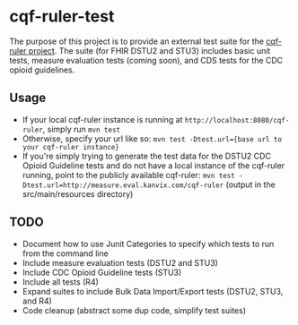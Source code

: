 # cqf-ruler-test

The purpose of this project is to provide an external test suite for the [cqf-ruler project](https://github.com/DBCG/cqf-ruler). The suite (for FHIR DSTU2 and STU3) includes basic unit tests, measure evaluation tests (coming soon), and CDS tests for the CDC opioid guidelines.

## Usage

 - If your local cqf-ruler instance is running at `http://localhost:8080/cqf-ruler`, simply run `mvn test`
 - Otherwise, specify your url like so: `mvn test -Dtest.url={base url to your cqf-ruler instance}`
 - If you're simply trying to generate the test data for the DSTU2 CDC Opioid Guideline tests and do not have a local instance of the cqf-ruler running, point to the publicly available cqf-ruler: `mvn test -Dtest.url=http://measure.eval.kanvix.com/cqf-ruler` (output in the src/main/resources directory)
 
## TODO

 - Document how to use Junit Categories to specify which tests to run from the command line
 - Include measure evaluation tests (DSTU2 and STU3)
 - Include CDC Opioid Guideline tests (STU3)
 - Include all tests (R4)
 - Expand suites to include Bulk Data Import/Export tests (DSTU2, STU3, and R4)
 - Code cleanup (abstract some dup code, simplify test suites)
